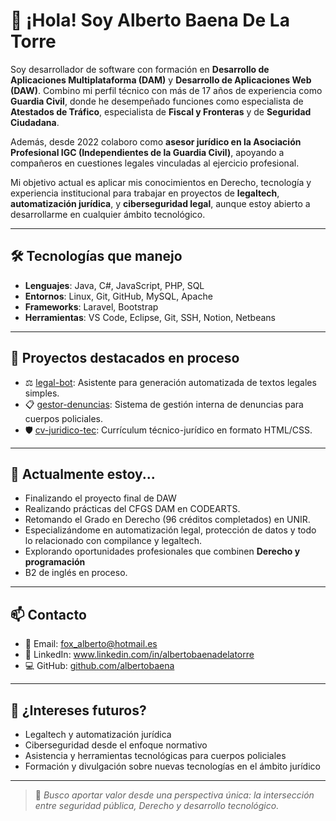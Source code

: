 # 👋 ¡Hola! Soy Alberto Baena De La Torre

Soy desarrollador de software con formación en **Desarrollo de Aplicaciones Multiplataforma (DAM)** y **Desarrollo de Aplicaciones Web (DAW)**. Combino mi perfil técnico con más de 17 años de experiencia como **Guardia Civil**, donde he desempeñado funciones como especialista de **Atestados de Tráfico**, especialista de **Fiscal y Fronteras** y de **Seguridad Ciudadana**.

Además, desde 2022 colaboro como **asesor jurídico en la Asociación Profesional IGC (Independientes de la Guardia Civil)**, apoyando a compañeros en cuestiones legales vinculadas al ejercicio profesional.

Mi objetivo actual es aplicar mis conocimientos en Derecho, tecnología y experiencia institucional para trabajar en proyectos de **legaltech**, **automatización jurídica**, y **ciberseguridad legal**, aunque estoy abierto a desarrollarme en cualquier ámbito tecnológico.

---

## 🛠️ Tecnologías que manejo

- **Lenguajes**: Java, C#, JavaScript, PHP, SQL
- **Entornos**: Linux, Git, GitHub, MySQL, Apache
- **Frameworks**: Laravel, Bootstrap
- **Herramientas**: VS Code, Eclipse, Git, SSH, Notion, Netbeans

---

## 💼 Proyectos destacados en proceso

- ⚖️ [legal-bot](https://github.com/usuario/legal-bot): Asistente para generación automatizada de textos legales simples.
- 📋 [gestor-denuncias](https://github.com/usuario/gestor-denuncias): Sistema de gestión interna de denuncias para cuerpos policiales.
- 🛡️ [cv-juridico-tec](https://github.com/usuario/cv-juridico-tec): Currículum técnico-jurídico en formato HTML/CSS.

---

## 🚀 Actualmente estoy...

- Finalizando el proyecto final de DAW
- Realizando prácticas del CFGS DAM en CODEARTS.
- Retomando el Grado en Derecho (96 créditos completados) en UNIR.
- Especializándome en automatización legal, protección de datos y todo lo relacionado con compilance y legaltech.
- Explorando oportunidades profesionales que combinen **Derecho y programación**
- B2 de inglés en proceso.

---

## 📫 Contacto

- 📧 Email: fox_alberto@hotmail.es  
- 🔗 LinkedIn: www.linkedin.com/in/albertobaenadelatorre  
- 💻 GitHub: [github.com/albertobaena](https://github.com/borreguitoBebe)

---

## 🧩 ¿Intereses futuros?

- Legaltech y automatización jurídica
- Ciberseguridad desde el enfoque normativo
- Asistencia y herramientas tecnológicas para cuerpos policiales
- Formación y divulgación sobre nuevas tecnologías en el ámbito jurídico

---

> 📌 *Busco aportar valor desde una perspectiva única: la intersección entre seguridad pública, Derecho y desarrollo tecnológico.*
